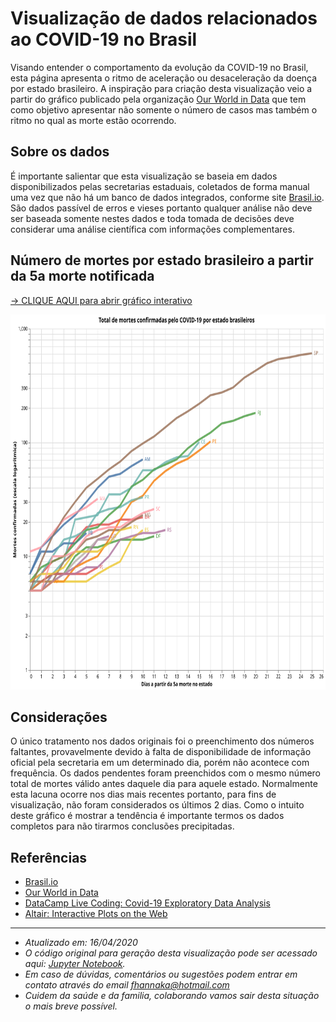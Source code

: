 # Visualização de dados relacionados ao COVID-19 no Brasil
Visando entender o comportamento da evolução da COVID-19 no Brasil, esta página apresenta o ritmo de aceleração ou desaceleração da doença por estado brasileiro. A inspiração para criação desta visualização veio a partir do gráfico publicado pela organização <a target="_blank" rel="noopener noreferrer" href="https://ourworldindata.org/grapher/covid-confirmed-deaths-since-5th-death">Our World in Data</a> que tem como objetivo apresentar não somente o número de casos mas também o ritmo no qual as morte estão ocorrendo.

## Sobre os dados 
É importante salientar que esta visualização se baseia em dados disponibilizados pelas secretarias estaduais, coletados de forma manual uma vez que não há um banco de dados integrados, conforme site <a target="_blank" rel="noopener noreferrer" href="https://brasil.io/dataset/covid19/caso">Brasil.io</a>. São dados passível de erros e vieses portanto qualquer análise não deve ser baseada somente nestes dados e toda tomada de decisões deve considerar uma análise científica com informações complementares.

## Número de mortes por estado brasileiro a partir da 5a morte notificada

<a target="_blank" rel="noopener noreferrer" href="https://vega.github.io/editor/#/url/vega-lite/N4KABGBEDGD2B2AzAlgc0gLjMSA3ZApgO6bYwIAuy8ArrDQM4DqyAJhQBakAsADLwBooceFVr0GACQJoOFUgGZ+AX2UDwUADYBDAJ4EATqQDaGiKAiWoAW20GA1qRwVdABwKlIm6h6GRYrtrQyC6kvAB0AOx+DBQGsPYELOxcWNxqZpaQBPBwrNToWBZWWXCasEZFmSXCCPlUCE7VNVAu7p7wsNbU2pqQ6i0lkCgEmqyesdoUvs01kAyjBNAN8BOLyxX8AIyQs5YZgxB4vTQeWF6yFKgGeruDBy2QFLCwmlSuJnvmT25nUJ3deC9fpQEZjCYUKYeB6DZy-DpdHp9Pxg8bnAAiUJBT2Q1gIAFV4CFPPo7NZKBxWFiYS04e1zgCkdjUZ50QQphwGJBlHsALoDR4ADycP3pUAAjjRtKIQlNkLhfKDCOCMbcaVZILomodWvDzpLpVRIVQFf0vkrRmioGyOVyBYN5tBen86X8vLB0Dz7s11VAODJUHJSAA2ACsgma83WKxFC00S2eBm2IraboYBXjzOVrC5WGM82NHl5qntWSNmfOABVYJDNGBWAQwOSDNMGGARCgDLYqW33OUwABhADyADUAJLogC0WwAnGBXBUwARJqxYGAAEY3dPx5DxO2RohsTikAAc-EyNOKGtsDhTeq0PmxASCIS1WAi0SgsXiiWSx7SvrZLksD5PAhTYHs5DlJUZCpgigLAii2YQtSpYas+wShEUxyaKcYThKGvpHMK2FwfqUoysa8qKsMyGqlqRFQG+EE6qKboGpRcqmmhQwshi7KcPurEME6Fawfe7qensXolIB-qXCG4Y8TiFBiZA1a1vWjbNq27YIJ23baL2oxrsO45TrO86LsukKrhuW7IDue5mnMcTSgwiAVNYJg4CgbyGLG0bII05xxgmmy8Dsqj8geR6pGAZ68BepZXlkN6OKREnTIK8h+L0aCrOc8aILlUCsCRYChjEyAAF5-FsvCATkeQFNqjxlBUd5ipAjJAsiFoql+hbYvGqA5FatCaJojFPAQOVdW6vWIQNVoFqhkEValrkSRxRpcTMrHaKg1wEKgWLnLYwo8Rq2iCsguawSEanosgRlgNo852FQBj1h9oYfTpjadEuK6wNy11ZHx1q3NJEOam1DpkRKFF7SaB2HJAR0nWd0winYqCXayaoQ0ct33SmT1ugAshUukdruhltgAFMuokfeUZ0GAAtxQ3ROgAlOD5q0ZarICZydwtDJVhyQGQZYGGEauZTngab0WlNrTy56UgDPaD284mYOo4TtOc4Lj9Nn62um5GY5MjOcpbnwB5Xk+bR-kwTgYXLMFhVftGEVRcoMVzIeKSnueMsaKHZVTNoIpAninhUpCk7QMGfDQHwvCRFsYaRNwwYAEyIFSBDBgQkS8AokSRCeiC8CeJ5C0cAAkIn+rYnhyBQrgMBgAD0g8Kmd4SoCEHA0Ou4TBYPncELYI+ndok7eNMI-cOEJ7hFs4QAFYMI0AqQKnRkEBQD2paf8fp5nvDZ-wecF0Xpfl5X1e1-XjfN58NQ4JiZigghrnSgAAQSptiG0glSCfkgJiXG5xi68GQZOXg3A0EKErPwDAOD+CtxKAA24WAtgxGGucCBUDxYPS2MXPwCC3TINQegtB3BsG8FwRw-BvoiHMToSAxB4DIH0OoaQLYVVoaCMgEw3grC0GhnYZwzhBCrC8MUGQ0BkBKEiNtGImc9DNEyLkbwYMii8G8BUZYNRaQNFSO0daURWBi4KAMVIoxLDc5mK4RYnh8DiGVVsW6ex8DHFgCUK4xhKDZEeJPF45RvjAEhkCZ4YJ0CJZpGAX4txUTjEzjidwni1iwBwMmHY4RDjdFYCUpIyJzCMENXyT4wpfjmInmSRQ8pITKmVRcTUzw7j6lbEaZY74iSsD6IEUEzpaSHolwif0nJLDaHDISf4hq7ShFUO6XneZSDFn1KweY+JzSxlgEyaUoJAAFLZMCqm7KgAM6cQyjkFOaEU0hkyUnXJ0bcgJfS9l1OnMXFZJz-H8LWnY75FTfnBnudI-Z05DneOOW8lpYQNmQAAEJgJueksAsL-kPIRTXEFqLTkfIhW6bFuKHpwIYQswF6DSX-zRU4jF1Kfl4omVk2p0SMG8AUS8ppZL-G9MpZ4Dl0K8XrMJfCxlpihUjLIKc7g7KcWcpoaq2VjzPGKtWcxCR4rziSq6b8rYbTtXEtiXq0FzECVGqgCamZei4U6ryTakVzESnkMdeqqVNDuX0oBXy6cvBmWENZQlNVNLSDFwpUGolgKtjPORa8llpzuUXIlX601eK42uoRcsj16a1nnJ9VinNzqnHgoTXKkNWwkVKLTRG05ZbNEDgAKIxruZa5hChJzF3dam4VJbmIUqzecTt3a-k8oZdE-tShw2qMjeCidUAp0atgQWvtk4FApqbSOltoqMUbv9aQQNhjiX7vMUqopWqHWQFPbmh6+be0hpQUuqxkbDVrsfV2zd1bt3vsbTe-VSTPmTv-WepxYra06rYcWo9XqT1QefYoQ1cHiWCuHbeyNFqH1PqrWEjDl75WftGf4zN5bCOhL4EB4xkRyPKtLSh6doY6WkffdanDYGSHjuo6hoj7H6MeKHQe3D5LV0CencGDj2Sk1hsQ8u8lYrf00e2fezDSbr3eIk2s+9anBOhMiParT9bgVKa-eSn90mANgAavGzjciG1MaKW2qR6IABibGRP8oszx21YiMVeZk75zBrmV3Be83ZuTvLjEIYC569REHrTReg8UsLAqIsqqi9OmVs7g3GIVYl0dpAbOaJC3Z2hmXGOWYo3a3LVWa1OZidl-x3qKtpbQyQ2DLX+VidA4FrA+Hf2VfS1sTTfXQ1teYlRzreXJvyfrTplFpWSHubdGN7r9nFtxaWf58TvH7P8fm1VkjS3nMgd00djbngO0AGUfNvuMVd1bSGgspcgA90Lz2PEJcO0NsAUnNHfbs6ZqbWW6vMeYqp8toP0vg4ux44rAOks2M+-D7biO9v8tqyV97PaH2Y6I9judxjuOo7W-ijFxPjOZYG9dwHHWpG0+6fhszznFP4+U-4kbcPHt2YvUjwZM3z004F+N3bZP9ui-W+LvLsXpcHNl2cjFABxIcT2CuJvfSjwbaP7Pq813Z87OO0F48pwToHRvp2K8K61qHRTYeaI17b+nKuDPltd3Z9nU2GmO+-TbqrmSOdLJW82nnDXPve8l2Fot3OrPtaD+N03SvEUq9u+cKmlbQnJpqyrk7Ujs95ea8LtBFP9dU+B0XnP3T87u4D6c53Nfp2vu13WznHuMXF7s8XKX9uReN-8eVlvve7c6+cwdyvVv7W-p7+lhQpezcuaH0A7vaufvt51a9iPiex3r836H-l-3p+R9jQfsHmXsOW7P1gZv1MN+C8y3rxnBvPeaKpo-8bjmy+6oT-VsrC-WPX7flCvV-KnWfctT-PLVPAfNBBnN7W-DLT7aAqrcfDvJZLnG-PfU8IA7bLYdAx5ZNFXObIvL-bbZBOPKfcAq3fLOfcgojZxOPHfQ9JAzPKAS5WvX5WAifZHAvDFTgrXI-c3FXavN0QQy-EA8vFXe-TwCQ9LQg4lBA3fAA9HB9eQ7bIXZfLA0-HAwnX9DQojPPKQ4g1fcDdQrg6VfvXg+pagxAvQ5AiwhbZgjPAQzFN3KQpufgz7S5dwqrH-M3XgZQ1ghwsQuQvw7-OPHQmgpA2Q84XwvLXrMvUw--aHHgNwxIqglXEfcQiI-A0nOAlfVItzAQozbpHgjA-tYuMA+w1Qw3Hwso7gkTKo4IvTPhUow-FrBdaI2otIu-DoyQrfRZBdcPEIuo9-KRS5RovFX3X-UYtowAho6dLQtPD9MwhWAY8bEPCHFghYrAZncQ6YzVTLE-GIhwvnTRKY1vAI1Y6-XQuo0gw46dcJTwl-Xo95dgyAK4uzBQawjA3HAvQvJ4uzIuTLGolQvo+zMI+Io4srAomw+AgvOIjg2EhWCoognoiE95CY4EhQpfNPFI7Auo8RTY7bE8dEwtOwrEyNevJY4PfEwo3Ym7AQscIQiHC3e4yEoEuQ1kwY4Qrw9Y63Hw3khQhvYoyNZEr4kU7bRQhTLvYUjwoY7TbIlkxU4Q+PIkyEyAy46UojWY5fJkwHT4y5AAJTZN-0NIN25PiLNJixONEIENtK2KvxkMdOcNePlPUKdPwIpMZQ5LOLqJyLkO9KMNlK4xV21MmJDNCT7zFM1KKQOODNb3hP+Om0FIuKjNbzDOc3mKO0eKTJ+JuMKKpLGK5ONOjO6QUCSINNcM+xNIAClOikcqjTj3iaSMUGzp19Tpcqi7iAzIToSoBOyn9fsqi3jqSm8OzGzg9miB1-S2ycs6zpzxtqyeyB1wTSyikgzzhhzxtsya4B1WijtIy3Rdz8Duz7duiVdEydzlyKDVzLzd1czAcMzTy7zGCLyETIoSCpzp1uAiyvySy9j7NPizyiNuB9z+VLSqdjCH0wLQlQxPzUymVBTqslyZM-idU+yFy1lJT4LtkALkLxzNyaScTPB8LfkTwVi4C-94yaTtyhz3zc8TEwSC8TzyKmK69i4GSvyjzAcCDfyqsIKoiC9XyOKYDfTlsC98zbyFdtjkigKjtKD0KqsTweLUyii6LW0OyAA5JswI1sictZXStUiHbCoy9ousvSu0j0wUvC6y9LJCnVeciy9IqyvLQinVDc4ChiyAE0hy-AzypQiMky-wkSwUm8ocgKowh8hEwkzkopMSnc6K3PSCoFH89y1SlwwU0CiXbbSS4xZ8q0jsvKoTTLRSwHQcvy0q0JFM7fV0usmq7Ze0wUsincpq35NKyHcU05Xyk0jqmY5-EKxqrs-PCKkqvLeSwI7yo7JKocga44zwvig3GS+amA8KnqljEaqrOqwtIqmC60tanarI1Cqq-qhXbKzatfT7e7Acc0wIiq4qm6u6k3TLaCq3Kq26yalqq65LB9L6mczw8ykixc-6l6yI2y36-Q8tAGlPMaqG6nZ6i6zwmapnDFWG88uMhKvDdG8GzGkwzEkGyjXG64uPfa2gz4jGxgzCykwEkm3vXapNd6tg9GqFfK2c2cbw-6tmojai3gqowm4Cz6nm3PAqg8uNBq7m1vdS9xKox6qnNqqAe7EWysqatc5xFUm6lW35OjUcgdQyomqPKWkEpy4YgdYG4CyKyAZWtjU2ndYuYi4Cua627WvFYMO2+dOcjK42xymm+21Gq0ym12h6GcD2zBQ8umrWjy2Kyo3dQWo7NCn2-AhQRmz2vdJE1mvLTOTLcmpAibTO1SsOjxeW2g3ym23vWcN6tigu9LB2tWmig24CgSqOsfMW-lC2hO528uhfdBIa1C1al254nZTwlyw22NIOv86o1iwUtvX9bu7bbgGcVO3JUQ4WtjXWpU+teOyqyU+eoTYMeuuK3O0IxWwek3ZuE6hG4uMu4OkMJuS6w7TIXkDQHkZQIAA/view">-> CLIQUE AQUI para abrir gráfico interativo</a>

<img 
    src="visualization.svg" 
    alt="Mortes por estado brasileiro"
    height="600"
    width="1000" />

## Considerações
O único tratamento nos dados originais foi o preenchimento dos números faltantes, provavelmente devido à falta de disponibilidade de informação oficial pela secretaria em um determinado dia, porém não acontece com frequência. Os dados pendentes foram preenchidos com o mesmo número total de mortes válido antes daquele dia para aquele estado. Normalmente esta lacuna ocorre nos dias mais recentes portanto, para fins de visualização, não foram considerados os últimos 2 dias. Como o intuito deste gráfico é mostrar a tendência é importante termos os dados completos para não tirarmos conclusões precipitadas.

## Referências

* <a target="_blank" rel="noopener noreferrer" href="https://brasil.io/dataset/covid19/caso">Brasil.io</a>
* <a target="_blank" rel="noopener noreferrer" href="https://ourworldindata.org/grapher/covid-confirmed-deaths-since-5th-death">Our World in Data</a>
* <a target="_blank" rel="noopener noreferrer" href="https://www.facebook.com/726282547396228/videos/861466570947781/">DataCamp Live Coding: Covid-19 Exploratory Data Analysis</a>
* <a target="_blank" rel="noopener noreferrer" href="https://matthewkudija.com/blog/2018/06/22/altair-interactive/">Altair: Interactive Plots on the Web</a>

---

- *Atualizado em: 16/04/2020*
- *O código original para geração desta visualização pode ser acessado aqui: <a target="_blank" rel="noopener noreferrer" href="https://github.com/fehann/COVID-19-Brazil/blob/master/Covid19EstadosBrasileiros.ipynb">Jupyter Notebook</a>.*
- *Em caso de dúvidas, comentários ou sugestões podem entrar em contato através do email fhannaka@hotmail.com*
- *Cuidem da saúde e da familia, colaborando vamos sair desta situação o mais breve possível.*


<!---
Para atualizar o gráfico:
1) Google Colab - rodar o notebook
2) Salvar imagem em SVG e substituir no Github
3) Abrir no editor do Vega Lite e copiar link para Github
-->
